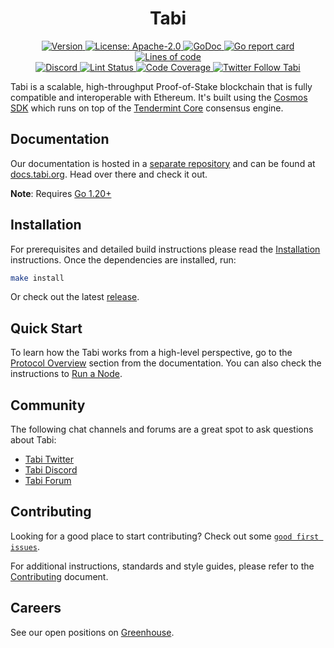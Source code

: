 <!--
parent:
  order: false
-->

<div align="center">
  <h1> Tabi </h1>
</div>

<div align="center">
  <a href="https://github.com/tabilabs/tabichain/releases/latest">
    <img alt="Version" src="https://img.shields.io/github/tag/tharsis/tabi.svg" />
  </a>
  <a href="https://github.com/tabilabs/tabichain/blob/main/LICENSE">
    <img alt="License: Apache-2.0" src="https://img.shields.io/github/license/tharsis/tabi.svg" />
  </a>
  <a href="https://pkg.go.dev/github.com/tabi/tabi">
    <img alt="GoDoc" src="https://godoc.org/github.com/tabi/tabi?status.svg" />
  </a>
  <a href="https://goreportcard.com/report/github.com/tabi/tabi">
    <img alt="Go report card" src="https://goreportcard.com/badge/github.com/tabi/tabi"/>
  </a>
  <a href="https://bestpractices.coreinfrastructure.org/projects/5018">
    <img alt="Lines of code" src="https://img.shields.io/tokei/lines/github/tharsis/tabi">
  </a>
</div>
<div align="center">
  <a href="https://discord.gg/tabi">
    <img alt="Discord" src="https://img.shields.io/discord/809048090249134080.svg" />
  </a>
  <a href="https://github.com/tabilabs/tabichain/actions?query=branch%3Amain+workflow%3ALint">
    <img alt="Lint Status" src="https://github.com/tabilabs/tabichain/actions/workflows/lint.yml/badge.svg?branch=main" />
  </a>
  <a href="https://codecov.io/gh/tabi/tabi">
    <img alt="Code Coverage" src="https://codecov.io/gh/tabi/tabi/branch/main/graph/badge.svg" />
  </a>
  <a href="https://twitter.com/TabiOrg">
    <img alt="Twitter Follow Tabi" src="https://img.shields.io/twitter/follow/TabiOrg"/>
  </a>
</div>

Tabi is a scalable, high-throughput Proof-of-Stake blockchain
that is fully compatible and interoperable with Ethereum.
It's built using the [Cosmos SDK](https://github.com/cosmos/cosmos-sdk/)
which runs on top of the [Tendermint Core](https://github.com/tendermint/tendermint) consensus engine.

## Documentation

Our documentation is hosted in a [separate repository](https://github.com/tabi/docs) and can be found at [docs.tabi.org](https://docs.tabi.org).
Head over there and check it out.

**Note**: Requires [Go 1.20+](https://golang.org/dl/)

## Installation

For prerequisites and detailed build instructions
please read the [Installation](https://docs.tabi.org/protocol/tabi-cli) instructions.
Once the dependencies are installed, run:

```bash
make install
```

Or check out the latest [release](https://github.com/tabilabs/tabichain/releases).

## Quick Start

To learn how the Tabi works from a high-level perspective,
go to the [Protocol Overview](https://docs.tabi.org/protocol) section from the documentation.
You can also check the instructions to [Run a Node](https://docs.tabi.org/protocol/tabi-cli#run-an-tabi-node).

## Community

The following chat channels and forums are a great spot to ask questions about Tabi:

- [Tabi Twitter](https://twitter.com/TabiOrg)
- [Tabi Discord](https://discord.gg/tabi)
- [Tabi Forum](https://commonwealth.im/tabi)

## Contributing

Looking for a good place to start contributing?
Check out some
[`good first issues`](https://github.com/tabilabs/tabichain/issues?q=is%3Aopen+is%3Aissue+label%3A%22good+first+issue%22).

For additional instructions, standards and style guides, please refer to the [Contributing](./CONTRIBUTING.md) document.

## Careers

See our open positions on [Greenhouse](https://boards.eu.greenhouse.io/tabi).
